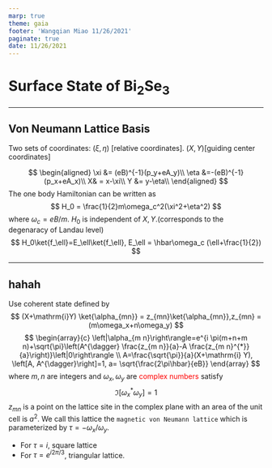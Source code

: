 ```yaml
---
marp: true
theme: gaia
footer: 'Wangqian Miao 11/26/2021'
paginate: true
date: 11/26/2021
---
```


# Surface State of Bi$_2$Se$_3$
---

## Von Neumann Lattice Basis

Two sets of coordinates: $(\xi, \eta)$ [relative coordinates]. $(X,Y)$[guiding center coordinates]

$$
\begin{aligned}
\xi &= (eB)^{-1}(p_y+eA_y)\\
\eta &=-(eB)^{-1}(p_x+eA_x)\\
X& = x-\xi\\
Y &= y-\eta\\
\end{aligned}
$$
The one body Hamiltonian can be written as
$$
H_0 = \frac{1}{2}m\omega_c^2(\xi^2+\eta^2)
$$
where $\omega_c=eB/m$. $H_0$ is independent of $X, Y$.(corresponds to the degenaracy of Landau level)
$$
H_0\ket{f_\ell}=E_\ell\ket{f_\ell}, E_\ell = \hbar\omega_c (\ell+\frac{1}{2})
$$


---
## hahah
Use coherent state defined by 
$$
(X+\mathrm{i}Y) \ket{\alpha_{mn}} = z_{mn}\ket{\alpha_{mn}},z_{mn} = (m\omega_x+n\omega_y)
$$
$$
\begin{array}{c}
\left|\alpha_{m n}\right\rangle=e^{i \pi(m+n+m n)+\sqrt{\pi}\left(A^{\dagger} \frac{z_{m n}}{a}-A \frac{z_{m n}^{*}}{a}\right)}\left|0\right\rangle \\
A=\frac{\sqrt{\pi}}{a}(X+\mathrm{i} Y), \left[A, A^{\dagger}\right]=1, a= \sqrt{\frac{2\pi\hbar}{eB}}
\end{array}
$$
where $m,n$ are integers and $\omega_x, \omega_y$ are <font color=red>complex numbers</font> satisfy
$$
\Im[\omega_x^*\omega_y] =1
$$
$z_{mn}$ is a point on the lattice site in the complex plane with an area of the unit cell is $a^2$. We call this lattice the `magnetic von Neumann lattice` which is parameterized by $\tau = -\omega_x/\omega_y$.

- For $\tau = i$, square lattice
- For $\tau = e^{i2\pi/3}$, triangular lattice.